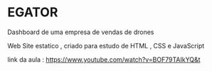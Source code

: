 # EGATOR

Dashboard de uma empresa de vendas de drones 

Web Site estatico , criado para estudo de HTML , CSS e JavaScript 

link da aula : https://www.youtube.com/watch?v=BOF79TAIkYQ&t
